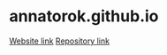 # annatorok.github.io


[Website link](http://annatorok.github.io/)
[Repository link](https://github.com/annatorok/annatorok.github.io)
